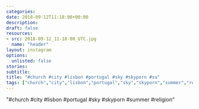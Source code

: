 ```yaml
---
categories:
date: 2018-09-12T11:18:00+00:00
description:
draft: false
resources:
- src: 2018-09-12_11-18-00_UTC.jpg
  name: "header"
layout: instagram
options:
  unlisted: false
stories:
subtitle:
title: "#church #city #lisbon #portugal #sky #skyporn #su"
tags: ["church","city","lisbon","portugal","sky","skyporn","summer","religion"]
---
```


"#church #city #lisbon #portugal #sky #skyporn #summer #religion"
